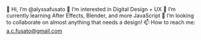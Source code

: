 👋 Hi, I’m @alyssafusato
👀 I’m interested in Digital Design + UX
🌱 I’m currently learning After Effects, Blender, and more JavaScript
💞️ I’m looking to collaborate on almost anything that needs a design!
📫 How to reach me: a.c.fusato@gmail.com

<!---
alyssafusato/alyssafusato is a ✨ special ✨ repository because its `README.md` (this file) appears on your GitHub profile.
You can click the Preview link to take a look at your changes.
--->

